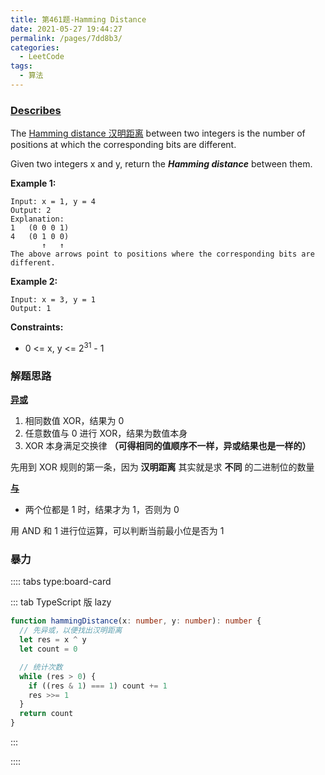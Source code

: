 ```yaml
---
title: 第461题-Hamming Distance
date: 2021-05-27 19:44:27
permalink: /pages/7dd8b3/
categories:
  - LeetCode
tags:
  - 算法
---
```


### [Describes](https://leetcode-cn.com/problems/hamming-distance/)

The [Hamming distance 汉明距离](https://baike.baidu.com/item/%E6%B1%89%E6%98%8E%E8%B7%9D%E7%A6%BB) between two integers is the number of positions at which the corresponding bits are different.

Given two integers <span class="span-shadow">x</span> and <span class="span-shadow">y</span>, return the **_Hamming distance_** between them.

<!-- more -->

**Example 1:**

```
Input: x = 1, y = 4
Output: 2
Explanation:
1   (0 0 0 1)
4   (0 1 0 0)
       ↑   ↑
The above arrows point to positions where the corresponding bits are different.
```

**Example 2:**

```
Input: x = 3, y = 1
Output: 1
```

**Constraints:**

- <span class="span-shadow">0 <= x, y <= 2<sup>31</sup> - 1</span>

### 解题思路

**[异或](https://xiaojun996.top/pages/339ea6/#%E5%BC%82%E6%88%96%E8%BF%90%E7%AE%97)**

1. 相同数值 <span class="span-shadow">XOR</span>，结果为 <span class="span-shadow">0</span>
2. 任意数值与 <span class="span-shadow">0</span> 进行 <span class="span-shadow">XOR</span>，结果为数值本身
3. <span class="span-shadow">XOR</span> 本身满足交换律 **（可得相同的值顺序不一样，异或结果也是一样的）**

先用到 <span class="span-shadow">XOR</span> 规则的第一条，因为 **汉明距离** 其实就是求 **不同** 的二进制位的数量

**[与](http://localhost:8080/pages/339ea6/#%E4%B8%8E%E8%BF%90%E7%AE%97)**

- 两个位都是 <span class="span-shadow">1</span> 时，结果才为 <span class="span-shadow">1</span>，否则为 <span class="span-shadow">0</span>

用 <span class="span-shadow">AND</span> 和 <span class="span-shadow">1</span> 进行位运算，可以判断当前最小位是否为 <span class="span-shadow">1</span>

### 暴力

:::: tabs type:board-card

::: tab TypeScript 版 lazy

```TypeScript
function hammingDistance(x: number, y: number): number {
  // 先异或，以便找出汉明距离
  let res = x ^ y
  let count = 0

  // 统计次数
  while (res > 0) {
    if ((res & 1) === 1) count += 1
    res >>= 1
  }
  return count
}
```

:::

::::
